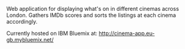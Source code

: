 Web application for displaying what's on in different cinemas across London.
Gathers IMDb scores and sorts the listings at each cinema accordingly.

Currently hosted on IBM Bluemix at:
http://cinema-app.eu-gb.mybluemix.net/
